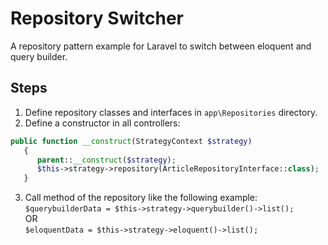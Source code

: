 # Repository Switcher
A repository pattern example for Laravel to switch between eloquent and query builder.

## Steps

1. Define repository classes and interfaces in `app\Repositories` directory.
2. Define a constructor in all controllers:
```php
public function __construct(StrategyContext $strategy)
   {
      parent::__construct($strategy);
      $this->strategy->repository(ArticleRepositoryInterface::class);
   }
```
3. Call method of the repository like the following example:<br>
`$querybuilderData = $this->strategy->querybuilder()->list();`<br>
OR<br>
`$eloquentData = $this->strategy->eloquent()->list();`
